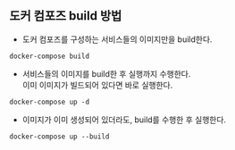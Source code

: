 
## 도커 컴포즈 build 방법  

* 도커 컴포즈를 구성하는 서비스들의 이미지만을 build한다.  
```
docker-compose build 
```

* 서비스들의 이미지를 build한 후 실행까지 수행한다.  
이미 이미지가 빌드되어 있다면 바로 실행한다.  
```
docker-compose up -d  
```

* 이미지가 이미 생성되어 있더라도, build를 수행한 후 실행한다.  
```
docker-compose up --build 
```

